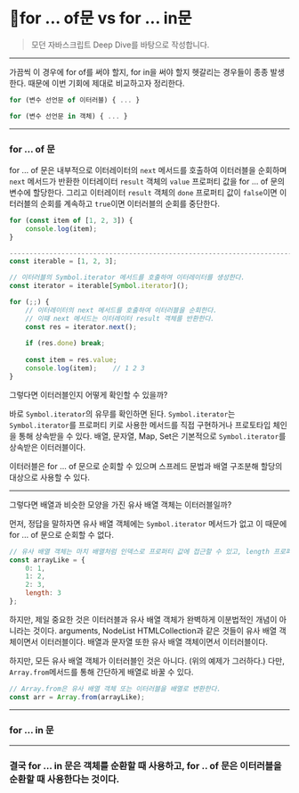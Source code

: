 # 🥽for ... of문 vs for ... in문

> 모던 자바스크립트 Deep Dive를 바탕으로 작성합니다.

---

가끔씩 이 경우에 for of를 써야 할지, for in을 써야 할지 헷갈리는 경우들이 종종 발생한다. 때문에 이번 기회에 제대로 비교하고자 정리한다.

```javascript
for (변수 선언문 of 이터러블) { ... }

for (변수 선언문 in 객체) { ... }
```

---

### for ... of 문

for ... of 문은 내부적으로 이터레이터의 `next` 메서드를 호출하여 이터러블을 순회하며 `next` 메서드가 반환한 이터레이터 `result` 객체의 `value` 프로퍼티 값을 for ... of 문의 변수에 할당한다. 그리고 이터레이터 `result` 객체의 `done` 프로퍼티 값이 `false`이면 이터러블의 순회를 계속하고 `true`이면 이터러블의 순회를 중단한다.

```javascript
for (const item of [1, 2, 3]) {
	console.log(item);
}

-----------------------------------------------------------------------
const iterable = [1, 2, 3];

// 이터러블의 Symbol.iterator 메서드를 호출하여 이터레이터를 생성한다.
const iterator = iterable[Symbol.iterator]();

for (;;) {
	// 이터레이터의 next 메서드를 호출하여 이터러블을 순회한다.
	// 이때 next 메서드는 이터레이터 result 객체를 반환한다.
	const res = iterator.next();
	
	if (res.done) break;
	
	const item = res.value;
	console.log(item);    // 1 2 3
}
```

그렇다면 이터러블인지 어떻게 확인할 수 있을까?

바로 `Symbol.iterator`의 유무를 확인하면 된다. `Symbol.iterator`는 `Symbol.iterator`를 프로퍼티 키로 사용한 메서드를 직접 구현하거나 프로토타입 체인을 통해 상속받을 수 있다. 배열, 문자열, Map, Set은 기본적으로 `Symbol.iterator`를 상속받은 이터러블이다.

이터러블은 for ... of 문으로 순회할 수 있으며 스프레드 문법과 배열 구조분해 할당의 대상으로 사용할 수 있다.

---

그렇다면 배열과 비슷한 모양을 가진 유사 배열 객체는 이터러블일까?

먼저, 정답을 말하자면 유사 배열 객체에는 `Symbol.iterator` 메서드가 없고 이 때문에 for ... of 문으로 순회할 수 없다.

```javascript
// 유사 배열 객체는 마치 배열처럼 인덱스로 프로퍼티 값에 접근할 수 있고, length 프로퍼티를 갖는 객체를 말한다.
const arrayLike = {
    0: 1,
    1: 2,
    2: 3,
    length: 3
};
```

하지만, 제일 중요한 것은 이터러블과 유사 배열 객체가 완벽하게 이분법적인 개념이 아니라는 것이다. arguments, NodeList HTMLCollection과 같은 것들이 유사 배열 객체이면서 이터러블이다. 배열과 문자열 또한 유사 배열 객체이면서 이터러블이다.

하지만, 모든 유사 배열 객체가 이터러블인 것은 아니다. (위의 예제가 그러하다.) 다만, `Array.from`메서드를 통해 간단하게 배열로 바꿀 수 있다. 

```javascript
// Array.from은 유사 배열 객체 또는 이터러블을 배열로 변환한다.
const arr = Array.from(arrayLike);
```

---

### for ... in 문



---

### 결국 for ... in 문은 객체를 순환할 때 사용하고, for .. of 문은 이터러블을 순환할 때 사용한다는 것이다.